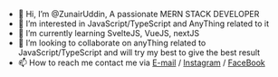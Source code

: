 - 👋 Hi, I’m @ZunairUddin, A passionate MERN STACK DEVELOPER
- 👀 I’m interested in JavaScript/TypeScript and AnyThing related to it 
- 🌱 I’m currently learning SvelteJS, VueJS, nextJS
- 💞️ I’m looking to collaborate on anyThing related to JavaScript/TypeScript and will try my best to give the best result
- 📫 How to reach me contact me via  [E-mail](zunairuddin30@gmail.com) / [Instagram](https://www.instagram.com/zunair_uddin/) / [FaceBook](https://www.facebook.com/zunair.uddin.3/)

<!---
ZunairUddin/ZunairUddin is a ✨ special ✨ repository because its `README.md` (this file) appears on your GitHub profile.
You can click the Preview link to take a look at your changes.
--->
